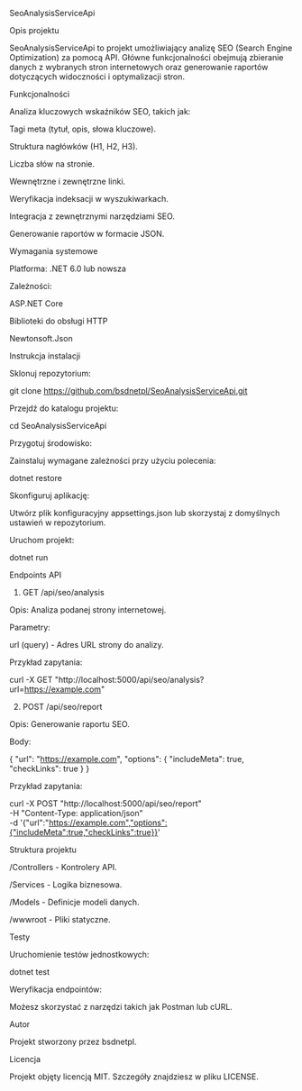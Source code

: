 SeoAnalysisServiceApi

Opis projektu

SeoAnalysisServiceApi to projekt umożliwiający analizę SEO (Search Engine Optimization) za pomocą API. Główne funkcjonalności obejmują zbieranie danych z wybranych stron internetowych oraz generowanie raportów dotyczących widoczności i optymalizacji stron.

Funkcjonalności

Analiza kluczowych wskaźników SEO, takich jak:

Tagi meta (tytuł, opis, słowa kluczowe).

Struktura nagłówków (H1, H2, H3).

Liczba słów na stronie.

Wewnętrzne i zewnętrzne linki.

Weryfikacja indeksacji w wyszukiwarkach.

Integracja z zewnętrznymi narzędziami SEO.

Generowanie raportów w formacie JSON.

Wymagania systemowe

Platforma: .NET 6.0 lub nowsza

Zależności:

ASP.NET Core

Biblioteki do obsługi HTTP

Newtonsoft.Json

Instrukcja instalacji

Sklonuj repozytorium:

git clone https://github.com/bsdnetpl/SeoAnalysisServiceApi.git

Przejdź do katalogu projektu:

cd SeoAnalysisServiceApi

Przygotuj środowisko:

Zainstaluj wymagane zależności przy użyciu polecenia:

dotnet restore

Skonfiguruj aplikację:

Utwórz plik konfiguracyjny appsettings.json lub skorzystaj z domyślnych ustawień w repozytorium.

Uruchom projekt:

dotnet run

Endpoints API

1. GET /api/seo/analysis

Opis: Analiza podanej strony internetowej.

Parametry:

url (query) - Adres URL strony do analizy.

Przykład zapytania:

curl -X GET "http://localhost:5000/api/seo/analysis?url=https://example.com"

2. POST /api/seo/report

Opis: Generowanie raportu SEO.

Body:

{
  "url": "https://example.com",
  "options": {
    "includeMeta": true,
    "checkLinks": true
  }
}

Przykład zapytania:

curl -X POST "http://localhost:5000/api/seo/report" \
-H "Content-Type: application/json" \
-d '{"url":"https://example.com","options":{"includeMeta":true,"checkLinks":true}}'

Struktura projektu

/Controllers - Kontrolery API.

/Services - Logika biznesowa.

/Models - Definicje modeli danych.

/wwwroot - Pliki statyczne.

Testy

Uruchomienie testów jednostkowych:

dotnet test

Weryfikacja endpointów:

Możesz skorzystać z narzędzi takich jak Postman lub cURL.

Autor

Projekt stworzony przez bsdnetpl.

Licencja

Projekt objęty licencją MIT. Szczegóły znajdziesz w pliku LICENSE.
